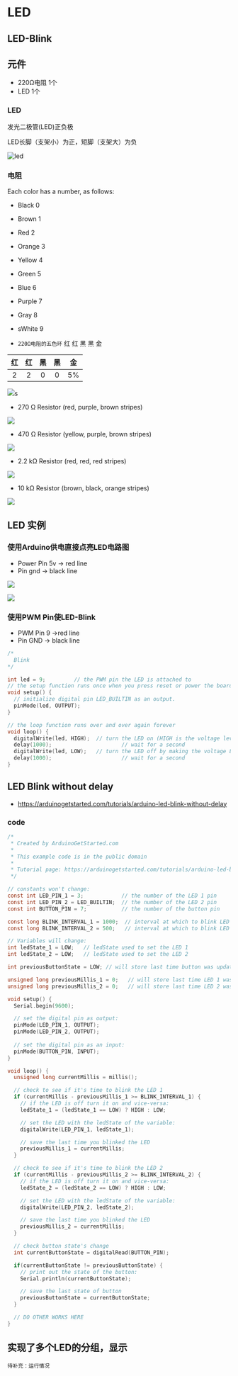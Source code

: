 # LED

## LED-Blink

## 元件

* 220Ω电阻 1个
* LED 1个

### LED

发光二极管(LED)正负极

LED长脚（支架小）为正，短脚（支架大）为负

![led](./img/LED/led.jpg)

### 电阻

Each color has a number, as follows:
* Black 0
* Brown 1
* Red 2
* Orange 3
* Yellow 4
* Green 5
* Blue 6
* Purple 7
* Gray 8
* sWhite 9

* `220Ω电阻的五色环` 红 红  黑 黑  金 

 |  红  |红    | 黑   |  黑   |  金 |
 |:----:|:----:|:----:|:-----:|:---:|
 |  2   | 2     |  0   |  0    |  5% |

 ![](img/components/220-1-300x300.jpg)s

* 270 Ω Resistor (red, purple, brown stripes) 

![](img/LED/learn_arduino_R-270-level.jpg)

* 470 Ω Resistor (yellow, purple, brown stripes) 

![](img/LED/learn_arduino_R-470-level.jpg)

* 2.2 kΩ Resistor (red, red, red stripes) 

![](img/LED/learn_arduino_R-2k2-level.jpg)

* 10 kΩ Resistor (brown, black, orange stripes) 

![](img/LED/learn_arduino_R-10k-level.jpg)

## LED 实例

### 使用Arduino供电直接点亮LED电路图

* Power Pin 5v -> red line
* Pin gnd -> black line

![](./img/LED/learn_arduino_fritzing.jpg)

![](./img/LED/led-layout.jpg)

### 使用PWM Pin使LED-Blink

* PWM Pin 9 ->red line
* Pin GND -> black line

```c
/*
  Blink
*/

int led = 9;         // the PWM pin the LED is attached to
// the setup function runs once when you press reset or power the board
void setup() {
  // initialize digital pin LED_BUILTIN as an output.
  pinMode(led, OUTPUT);
}

// the loop function runs over and over again forever
void loop() {
  digitalWrite(led, HIGH);  // turn the LED on (HIGH is the voltage level)
  delay(1000);                      // wait for a second
  digitalWrite(led, LOW);   // turn the LED off by making the voltage LOW
  delay(1000);                      // wait for a second
}
```

## LED Blink without delay

* https://arduinogetstarted.com/tutorials/arduino-led-blink-without-delay

### code

```c
/*
 * Created by ArduinoGetStarted.com
 *
 * This example code is in the public domain
 *
 * Tutorial page: https://arduinogetstarted.com/tutorials/arduino-led-blink-without-delay
 */

// constants won't change:
const int LED_PIN_1 = 3;            // the number of the LED 1 pin
const int LED_PIN_2 = LED_BUILTIN;  // the number of the LED 2 pin
const int BUTTON_PIN = 7;           // the number of the button pin

const long BLINK_INTERVAL_1 = 1000;  // interval at which to blink LED 1 (milliseconds)
const long BLINK_INTERVAL_2 = 500;   // interval at which to blink LED 2 (milliseconds)

// Variables will change:
int ledState_1 = LOW;   // ledState used to set the LED 1
int ledState_2 = LOW;   // ledState used to set the LED 2

int previousButtonState = LOW; // will store last time button was updated

unsigned long previousMillis_1 = 0;   // will store last time LED 1 was updated
unsigned long previousMillis_2 = 0;   // will store last time LED 2 was updated

void setup() {
  Serial.begin(9600);

  // set the digital pin as output:
  pinMode(LED_PIN_1, OUTPUT);
  pinMode(LED_PIN_2, OUTPUT);
  
  // set the digital pin as an input:
  pinMode(BUTTON_PIN, INPUT);
}

void loop() {
  unsigned long currentMillis = millis();

  // check to see if it's time to blink the LED 1
  if (currentMillis - previousMillis_1 >= BLINK_INTERVAL_1) {
    // if the LED is off turn it on and vice-versa:
    ledState_1 = (ledState_1 == LOW) ? HIGH : LOW;

    // set the LED with the ledState of the variable:
    digitalWrite(LED_PIN_1, ledState_1);

    // save the last time you blinked the LED
    previousMillis_1 = currentMillis;
  }

  // check to see if it's time to blink the LED 2
  if (currentMillis - previousMillis_2 >= BLINK_INTERVAL_2) {
    // if the LED is off turn it on and vice-versa:
    ledState_2 = (ledState_2 == LOW) ? HIGH : LOW;

    // set the LED with the ledState of the variable:
    digitalWrite(LED_PIN_2, ledState_2);

    // save the last time you blinked the LED
    previousMillis_2 = currentMillis;
  }

  // check button state's change
  int currentButtonState = digitalRead(BUTTON_PIN);

  if(currentButtonState != previousButtonState) {
    // print out the state of the button:
    Serial.println(currentButtonState);

    // save the last state of button
    previousButtonState = currentButtonState;
  }

  // DO OTHER WORKS HERE
}
```

## 实现了多个LED的分组，显示

`待补充：运行情况`